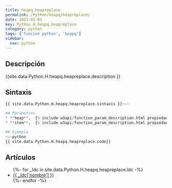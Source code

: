 ```yaml
---
title: heapq.heapreplace
permalink: /Python/heapq/heapreplace/
date: 2021-01-01
key: Python.H.heapq.heapreplace
category: python
tags: ['funcion python', 'heapq']
sidebar: 
  nav: python
---
```


## Descripción
{{site.data.Python.H.heapq.heapreplace.description }}

## Sintaxis
~~~python
{{ site.data.Python.H.heapq.heapreplace.sintaxis }}~~~

## Parámetros
* **heap**,  {% include w3api/function_param_description.html propiedad=site.data.Python.H.heapq.heapreplace valor="heap" %}
* **item**,  {% include w3api/function_param_description.html propiedad=site.data.Python.H.heapq.heapreplace valor="item" %}

## Ejemplo
~~~python
{{ site.data.Python.H.heapq.heapreplace.code}}
~~~

## Artículos
<ul>
{%- for _ldc in site.data.Python.H.heapq.heapreplace.ldc -%}
   <li>
       <a href="{{_ldc['url'] }}">{{ _ldc['nombre'] }}</a>
   </li>
{%- endfor -%}
</ul>
